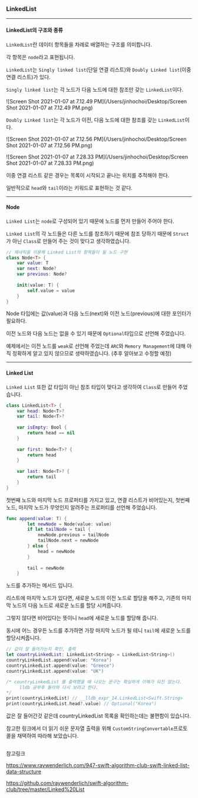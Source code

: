 ### LinkedList

---

#### LinkedList의 구조와 종류

`LinkedList`란 데이터 항목들을 차례로 배열하는 구조를 의미합니다.

각 항목은 `node`라고 표현됩니다.

`LinkedList`는 `Singly linked list`(단일 연결 리스트)와 `Doubly Linked list`(이중 연결 리스트)가 있다.

`Singly linked list`는 각 노드가 다음 노드에 대한 참조만 갖는 `LinkedList`이다.

![Screen Shot 2021-01-07 at 7.12.49 PM](/Users/jinhochoi/Desktop/Screen Shot 2021-01-07 at 7.12.49 PM.png)

`Doubly Linked list`는 각 노드가 이전, 다음 노드에 대한 참조를 갖는 `LinkedList`이다.

![Screen Shot 2021-01-07 at 7.12.56 PM](/Users/jinhochoi/Desktop/Screen Shot 2021-01-07 at 7.12.56 PM.png)

![Screen Shot 2021-01-07 at 7.28.33 PM](/Users/jinhochoi/Desktop/Screen Shot 2021-01-07 at 7.28.33 PM.png)

이중 연결 리스트 같은 경우는 목록이 시작되고 끝나는 위치를 추적해야 한다.

일반적으로 `head`와 `tail`이라는 키워드로 표현하는 것 같다.

---

#### Node

`Linked List`는 `node`로 구성되어 있기 때문에 노드를 먼저 만들어 주어야 한다.

`Linked List`의 각 노드들은 다른 노드를 참조하기 때문에 참조 당하기 때문에 `Struct`가 아닌 `Class`로 만들어 주는 것이 맞다고 생각하였습니다.

```swift
// 제네릭을 이용해 Linked List의 항목들이 될 노드 구현
class Node<T> {
    var value: T
    var next: Node?
    var previous: Node?
    
    init(value: T) {
        self.value = value
    }
}
```

Node 타입에는 값(value)과 다음 노드(next)와 이전 노드(previous)에 대한 포인터가 필요하다.

이전 노드와 다음 노드는 없을 수 있기 때문에 `Optional`타입으로 선언해 주었습니다.

예제에서는 이전 노드를 `weak`로 선언해 주었는데 `ARC`와 `Memory Management`에 대해 아직 정확하게 알고 있지 않으므로 생략하였습니다. (추후 알아보고 수정할 예정)

---

#### Linked List

`Linked List` 또한 값 타입이 아닌 참조 타입이 맞다고 생각하여 `Class`로 만들어 주었습니다.

```swift
class LinkedList<T> {
    var head: Node<T>?
    var tail: Node<T>?
    
    var isEmpty: Bool {
        return head == nil
    }
    
    var first: Node<T>? {
        return head
    }
    
    var last: Node<T>? {
        return tail
    }
}
```

첫번째 노드와 마지막 노드 프로퍼티를 가지고 있고, 연결 리스트가 비어있는지, 첫번째 노드, 마지막 노드가 무엇인지 알려주는 프로퍼티를 선언해 주었습니다.

```swift
func append(value: T) {
        let newNode = Node(value: value)
        if let tailNode = tail {
            newNode.previous = tailNode
            tailNode.next = newNode
        } else {
            head = newNode
        }
        
        tail = newNode
    }
```

노드를 추가하는 메서드 입니다.

리스트에 마지막 노드가 있다면, 새로운 노드의 이전 노드로 할당을 해주고, 기존의 마지막 노드의 다음 노드로 새로운 노드를 할당 시켜줍니다.

그렇지 않다면 비어있다는 뜻이니 `head`에 새로운 노드를 할당해 줍니다.

동시에 어느 경우든 노드를 추가하면 가장 마지막 노드가 될 테니 `tail`에 새로운 노드를 할당시켜줍니다.

```swift
// 값이 잘 들어가는지 확인, 출력
let countryLinkedList: LinkedList<String> = LinkedList<String>()
countryLinkedList.append(value: "Korea")
countryLinkedList.append(value: "Greece")
countryLinkedList.append(value: "UK")

/* countryLinkedList 를 출력했을 때 나오는 문구는 확실하게 이해가 되진 않는다.
	 lldb 공부후 돌아와 다시 보려고 한다.
*/
print(countryLinkedList) // __lldb_expr_14.LinkedList<Swift.String>
print(countryLinkedList.head?.value) // Optional("Korea")
```

값은 잘 들어간것 같은데 countryLinkedList 목록을 확인하는데는 불편함이 있습니다.

참고한 링크에서 더 읽기 쉬운 문자열 출력을 위해 `CustomStringConvertable`프로토콜을 채택하여 따라해 보았습니다.

```swift

```

 

참고링크

https://www.raywenderlich.com/947-swift-algorithm-club-swift-linked-list-data-structure

https://github.com/raywenderlich/swift-algorithm-club/tree/master/Linked%20List